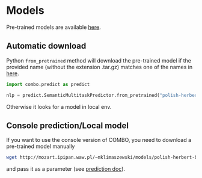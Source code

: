 # Models

Pre-trained models are available [here](http://mozart.ipipan.waw.pl/~mklimaszewski/models/).

## Automatic download
Python `from_pretrained` method will download the pre-trained model if the provided name (without the extension .tar.gz) matches one of the names in [here](http://mozart.ipipan.waw.pl/~mklimaszewski/models/).
```python
import combo.predict as predict

nlp = predict.SemanticMultitaskPredictor.from_pretrained("polish-herbert-base")
```
Otherwise it looks for a model in local env.

## Console prediction/Local model
If you want to use the console version of COMBO, you need to download a pre-trained model manually
```bash
wget http://mozart.ipipan.waw.pl/~mklimaszewski/models/polish-herbert-base.tar.gz
```
and pass it as a parameter (see [prediction doc](prediction.md)).
